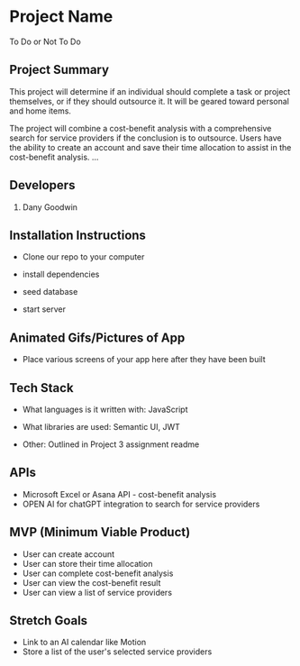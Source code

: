 # Project Name
To Do or Not To Do

## Project Summary
This project will determine if an individual should complete a task or project themselves, or if they should outsource it. It will be geared toward personal and home items. 

The project will combine a cost-benefit analysis with a comprehensive search for service providers if the conclusion is to outsource. Users have the ability to create an account and save their time allocation to assist in the cost-benefit analysis. 
...

## Developers

1. Dany Goodwin

## Installation Instructions

- Clone our repo to your computer

- install dependencies

- seed database

- start server

## Animated Gifs/Pictures of App

- Place various screens of your app here after they have been built

## Tech Stack

- What languages is it written with: JavaScript

- What libraries are used: Semantic UI, JWT

- Other: Outlined in Project 3 assignment readme


## APIs

- Microsoft Excel or Asana API - cost-benefit analysis
- OPEN AI for chatGPT integration to search for service providers

## MVP (Minimum Viable Product)

- User can create account
- User can store their time allocation
- User can complete cost-benefit analysis
- User can view the cost-benefit result
- User can view a list of service providers

## Stretch Goals

- Link to an AI calendar like Motion
- Store a list of the user's selected service providers
